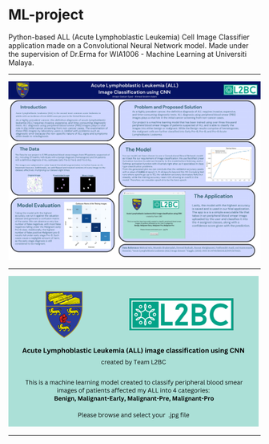 # ML-project
Python-based ALL (Acute Lymphoblastic Leukemia) Cell Image Classifier application made on a Convolutional Neural Network model.
Made under the supervision of Dr.Erma for WIA1006 - Machine Learning at Universiti Malaya.

---

![Poster](Images/Poster.png)

---

![Application](Images/App.png)

---
